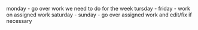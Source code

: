 monday - go over work we need to do for the week
tursday - friday - work on assigned work
saturday - sunday - go over assigned work and edit/fix if necessary
